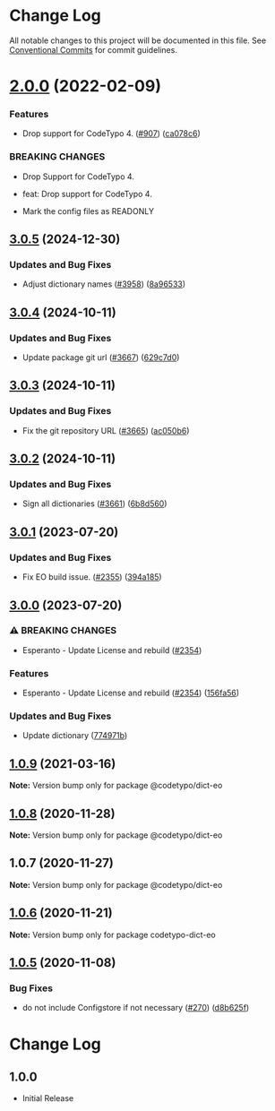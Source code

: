 # Change Log

All notable changes to this project will be documented in this file.
See [Conventional Commits](https://conventionalcommits.org) for commit guidelines.

# [2.0.0](https://github.com/khulnasoft/codetypo-dicts/compare/@codetypo/dict-eo@1.0.9...@codetypo/dict-eo@2.0.0) (2022-02-09)


### Features

* Drop support for CodeTypo 4. ([#907](https://github.com/khulnasoft/codetypo-dicts/issues/907)) ([ca078c6](https://github.com/khulnasoft/codetypo-dicts/commit/ca078c6a2e188cc3cf6276db1ba7e007f0f06f27))


### BREAKING CHANGES

* Drop Support for CodeTypo 4.

* feat: Drop support for CodeTypo 4.
* Mark the config files as READONLY





## [3.0.5](https://github.com/khulnasoft/codetypo-dicts/compare/@codetypo/dict-eo@3.0.4...@codetypo/dict-eo@3.0.5) (2024-12-30)


### Updates and Bug Fixes

* Adjust dictionary names ([#3958](https://github.com/khulnasoft/codetypo-dicts/issues/3958)) ([8a96533](https://github.com/khulnasoft/codetypo-dicts/commit/8a96533bec21280103740868b81559437c413501))

## [3.0.4](https://github.com/khulnasoft/codetypo-dicts/compare/@codetypo/dict-eo@3.0.3...@codetypo/dict-eo@3.0.4) (2024-10-11)


### Updates and Bug Fixes

* Update package git url ([#3667](https://github.com/khulnasoft/codetypo-dicts/issues/3667)) ([629c7d0](https://github.com/khulnasoft/codetypo-dicts/commit/629c7d0a5e1bacad1d3874b1f8372edc3494ef97))

## [3.0.3](https://github.com/khulnasoft/codetypo-dicts/compare/@codetypo/dict-eo@3.0.2...@codetypo/dict-eo@3.0.3) (2024-10-11)


### Updates and Bug Fixes

* Fix the git repository URL ([#3665](https://github.com/khulnasoft/codetypo-dicts/issues/3665)) ([ac050b6](https://github.com/khulnasoft/codetypo-dicts/commit/ac050b697d57820109995e92fac5ccc32ced1723))

## [3.0.2](https://github.com/khulnasoft/codetypo-dicts/compare/@codetypo/dict-eo@3.0.1...@codetypo/dict-eo@3.0.2) (2024-10-11)


### Updates and Bug Fixes

* Sign all dictionaries ([#3661](https://github.com/khulnasoft/codetypo-dicts/issues/3661)) ([6b8d560](https://github.com/khulnasoft/codetypo-dicts/commit/6b8d560cf51a593458ce42bca415859f872cfc97))

## [3.0.1](https://github.com/khulnasoft/codetypo-dicts/compare/@codetypo/dict-eo@3.0.0...@codetypo/dict-eo@3.0.1) (2023-07-20)


### Updates and Bug Fixes

* Fix EO build issue. ([#2355](https://github.com/khulnasoft/codetypo-dicts/issues/2355)) ([394a185](https://github.com/khulnasoft/codetypo-dicts/commit/394a185ba5a1f632064606b88c9541b946d00fbd))

## [3.0.0](https://github.com/khulnasoft/codetypo-dicts/compare/@codetypo/dict-eo@2.0.0...@codetypo/dict-eo@3.0.0) (2023-07-20)


### ⚠ BREAKING CHANGES

* Esperanto - Update License and rebuild ([#2354](https://github.com/khulnasoft/codetypo-dicts/issues/2354))

### Features

* Esperanto - Update License and rebuild ([#2354](https://github.com/khulnasoft/codetypo-dicts/issues/2354)) ([156fa56](https://github.com/khulnasoft/codetypo-dicts/commit/156fa56a69c4d81230136740a0046c1799834a9c))


### Updates and Bug Fixes

* Update dictionary ([774971b](https://github.com/khulnasoft/codetypo-dicts/commit/774971bcc3436c6906efd38785397f98145e3b06))

## [1.0.9](https://github.com/khulnasoft/codetypo-dicts/compare/@codetypo/dict-eo@1.0.8...@codetypo/dict-eo@1.0.9) (2021-03-16)

**Note:** Version bump only for package @codetypo/dict-eo





## [1.0.8](https://github.com/khulnasoft/codetypo-dicts/compare/@codetypo/dict-eo@1.0.7...@codetypo/dict-eo@1.0.8) (2020-11-28)

**Note:** Version bump only for package @codetypo/dict-eo





## 1.0.7 (2020-11-27)

**Note:** Version bump only for package @codetypo/dict-eo





## [1.0.6](https://github.com/khulnasoft/codetypo-dicts/compare/codetypo-dict-eo@1.0.5...codetypo-dict-eo@1.0.6) (2020-11-21)

**Note:** Version bump only for package codetypo-dict-eo

## [1.0.5](https://github.com/khulnasoft/codetypo-dicts/compare/codetypo-dict-eo@1.0.4...codetypo-dict-eo@1.0.5) (2020-11-08)

### Bug Fixes

- do not include Configstore if not necessary ([#270](https://github.com/khulnasoft/codetypo-dicts/issues/270)) ([d8b625f](https://github.com/khulnasoft/codetypo-dicts/commit/d8b625f2f42d5cc6c4a9390216ac1e5037886e44))

# Change Log

## 1.0.0

- Initial Release
